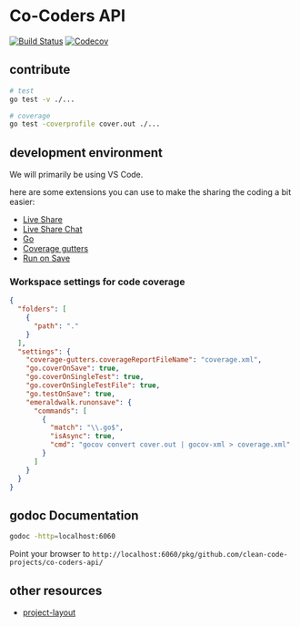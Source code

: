 # Co-Coders API

[![Build Status](https://travis-ci.org/clean-code-projects/co-coders-api.svg?branch=master)](https://travis-ci.org/clean-code-projects/co-coders-api)
[![Codecov][codecov-image]][codecov-url]

## contribute

```sh
# test
go test -v ./...

# coverage
go test -coverprofile cover.out ./...
```

## development environment

We will primarily be using VS Code.

here are some extensions you can use to make the sharing the coding a bit easier:

- [Live Share](https://marketplace.visualstudio.com/items?itemName=MS-vsliveshare.vsliveshare)
- [Live Share Chat](https://marketplace.visualstudio.com/items?itemName=karigari.chat)
- [Go](https://marketplace.visualstudio.com/items?itemName=ms-vscode.Go)
- [Coverage gutters](https://github.com/ryanluker/vscode-coverage-gutters)
- [Run on Save](https://github.com/emeraldwalk/vscode-runonsave.git)

### Workspace settings for code coverage

```json
{
  "folders": [
    {
      "path": "."
    }
  ],
  "settings": {
    "coverage-gutters.coverageReportFileName": "coverage.xml",
    "go.coverOnSave": true,
    "go.coverOnSingleTest": true,
    "go.coverOnSingleTestFile": true,
    "go.testOnSave": true,
    "emeraldwalk.runonsave": {
      "commands": [
        {
          "match": "\\.go$",
          "isAsync": true,
          "cmd": "gocov convert cover.out | gocov-xml > coverage.xml"
        }
      ]
    }
  }
}
```

## godoc Documentation

```sh
godoc -http=localhost:6060
```

Point your browser  to `http://localhost:6060/pkg/github.com/clean-code-projects/co-coders-api/`

## other resources

- [project-layout](https://github.com/golang-standards/project-layout)

[codecov-image]: https://codecov.io/gh/clean-code-projects/co-coders-api/branch/master/graph/badge.svg
[codecov-url]: https://codecov.io/gh/clean-code-projects/co-coders-api
